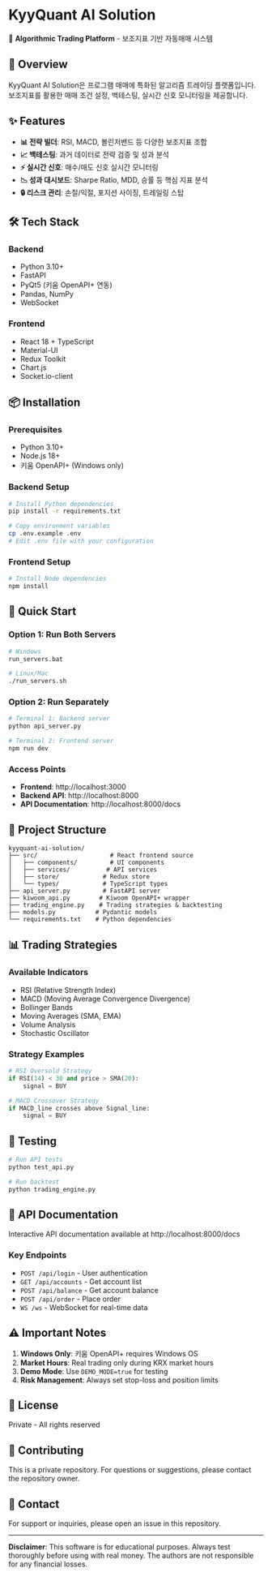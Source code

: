 # KyyQuant AI Solution

🚀 **Algorithmic Trading Platform** - 보조지표 기반 자동매매 시스템

## 📌 Overview

KyyQuant AI Solution은 프로그램 매매에 특화된 알고리즘 트레이딩 플랫폼입니다.
보조지표를 활용한 매매 조건 설정, 백테스팅, 실시간 신호 모니터링을 제공합니다.

## ✨ Features

- **📊 전략 빌더**: RSI, MACD, 볼린저밴드 등 다양한 보조지표 조합
- **📈 백테스팅**: 과거 데이터로 전략 검증 및 성과 분석
- **⚡ 실시간 신호**: 매수/매도 신호 실시간 모니터링
- **📉 성과 대시보드**: Sharpe Ratio, MDD, 승률 등 핵심 지표 분석
- **🔒 리스크 관리**: 손절/익절, 포지션 사이징, 트레일링 스탑

## 🛠 Tech Stack

### Backend
- Python 3.10+
- FastAPI
- PyQt5 (키움 OpenAPI+ 연동)
- Pandas, NumPy
- WebSocket

### Frontend
- React 18 + TypeScript
- Material-UI
- Redux Toolkit
- Chart.js
- Socket.io-client

## 📦 Installation

### Prerequisites
- Python 3.10+
- Node.js 18+
- 키움 OpenAPI+ (Windows only)

### Backend Setup

```bash
# Install Python dependencies
pip install -r requirements.txt

# Copy environment variables
cp .env.example .env
# Edit .env file with your configuration
```

### Frontend Setup

```bash
# Install Node dependencies
npm install
```

## 🚀 Quick Start

### Option 1: Run Both Servers

```bash
# Windows
run_servers.bat

# Linux/Mac
./run_servers.sh
```

### Option 2: Run Separately

```bash
# Terminal 1: Backend server
python api_server.py

# Terminal 2: Frontend server
npm run dev
```

### Access Points
- **Frontend**: http://localhost:3000
- **Backend API**: http://localhost:8000
- **API Documentation**: http://localhost:8000/docs

## 📁 Project Structure

```
kyyquant-ai-solution/
├── src/                    # React frontend source
│   ├── components/         # UI components
│   ├── services/          # API services
│   ├── store/            # Redux store
│   └── types/            # TypeScript types
├── api_server.py         # FastAPI server
├── kiwoom_api.py        # Kiwoom OpenAPI+ wrapper
├── trading_engine.py    # Trading strategies & backtesting
├── models.py           # Pydantic models
└── requirements.txt    # Python dependencies
```

## 📊 Trading Strategies

### Available Indicators
- RSI (Relative Strength Index)
- MACD (Moving Average Convergence Divergence)
- Bollinger Bands
- Moving Averages (SMA, EMA)
- Volume Analysis
- Stochastic Oscillator

### Strategy Examples
```python
# RSI Oversold Strategy
if RSI(14) < 30 and price > SMA(20):
    signal = BUY

# MACD Crossover Strategy
if MACD_line crosses above Signal_line:
    signal = BUY
```

## 🧪 Testing

```bash
# Run API tests
python test_api.py

# Run backtest
python trading_engine.py
```

## 📝 API Documentation

Interactive API documentation available at http://localhost:8000/docs

### Key Endpoints
- `POST /api/login` - User authentication
- `GET /api/accounts` - Get account list
- `POST /api/balance` - Get account balance
- `POST /api/order` - Place order
- `WS /ws` - WebSocket for real-time data

## ⚠️ Important Notes

1. **Windows Only**: 키움 OpenAPI+ requires Windows OS
2. **Market Hours**: Real trading only during KRX market hours
3. **Demo Mode**: Use `DEMO_MODE=true` for testing
4. **Risk Management**: Always set stop-loss and position limits

## 📄 License

Private - All rights reserved

## 🤝 Contributing

This is a private repository. For questions or suggestions, please contact the repository owner.

## 📧 Contact

For support or inquiries, please open an issue in this repository.

---

**Disclaimer**: This software is for educational purposes. Always test thoroughly before using with real money. The authors are not responsible for any financial losses.